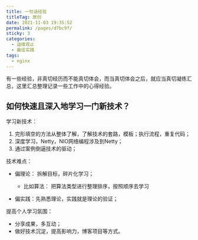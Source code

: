 ```yaml
---
title: 一句话经验
titleTag: 原创
date: 2021-11-03 19:35:52
permalink: /pages/d7bc9f/
sticky: 3
categories:
  - 运维观止
  - 最佳实践
tags:
  - nginx
---
```


有一些经验，非真切经历而不能真切体会，而当真切体会之后，就应当真切凝练汇总，这里汇总整理记录一些工作中的心得经验。


## 如何快速且深入地学习一门新技术？

学习新技术：
1. 完形填空的方法从整体了解，了解技术的套路，模板；执行流程，重复代码；
2. 深度学习，Netty，NIO网络编程涉及到Netty；
3. 通过案例倒逼技术的驱动；


技术难点：
* 偏理论： 拆解目标，碎片化学习；
    * 比如算法：
        把算法类型进行整理排序，按照顺序去学习
        
* 偏实践：先熟悉理论，实践就是理论的验证；

提高个人学习氛围：
* 分享成果，多互动；
* 做好技术沉淀，提高影响力，博客项目等方式。

